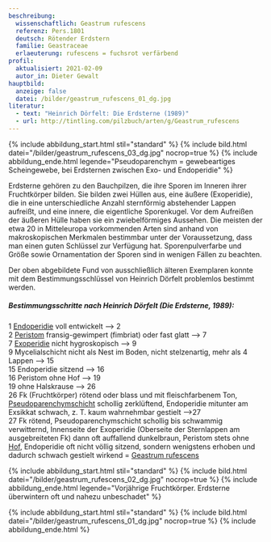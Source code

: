 ```yaml
---
beschreibung:
  wissenschaftlich: Geastrum rufescens
  referenz: Pers.1801
  deutsch: Rötender Erdstern
  familie: Geastraceae
  erlaeuterung: rufescens = fuchsrot verfärbend
profil:
  aktualisiert: 2021-02-09
  autor_in: Dieter Gewalt
hauptbild:
  anzeige: false
  datei: /bilder/geastrum_rufescens_01_dg.jpg
literatur:
  - text: "Heinrich Dörfelt: Die Erdsterne (1989)"
  - url: http://tintling.com/pilzbuch/arten/g/Geastrum_rufescens
---
```

{% include abbildung_start.html stil="standard" %}
{% include bild.html datei="/bilder/geastrum_rufescens_03_dg.jpg" nocrop=true %}
{% include abbildung_ende.html legende="Pseudoparenchym = gewebeartiges Scheingewebe, bei Erdsternen zwischen Exo- und Endoperidie" %}

Erdsterne gehören zu den Bauchpilzen, die ihre Sporen im Inneren ihrer Fruchtkörper bilden. Sie bilden zwei Hüllen aus, eine äußere (Exoperidie), die in eine unterschiedliche Anzahl sternförmig abstehender Lappen aufreißt, und eine innere, die eigentliche Sporenkugel. Vor dem Aufreißen der äußeren Hülle haben sie ein zwiebelförmiges Aussehen. Die meisten der etwa 20 in Mitteleuropa vorkommenden Arten sind anhand von makroskopischen Merkmalen bestimmbar unter der Voraussetzung, dass man einen guten Schlüssel zur Verfügung hat. Sporenpulverfarbe und Größe sowie Ornamentation der Sporen sind in wenigen Fällen zu beachten.

Der oben abgebildete Fund von ausschließlich älteren Exemplaren konnte mit dem Bestimmungsschlüssel von Heinrich Dörfelt problemlos bestimmt werden.  

##### Bestimmungsschritte nach Heinrich Dörfelt (Die Erdsterne, 1989):

   1	[Endoperidie](Endoperidie "Glossar") voll entwickelt  --> 2\
2	[Peristom](Peristom "Glossar") fransig-gewimpert (fimbriat) oder fast glatt  --> 7\
7	[Exoperidie](Exoperidie "Glossar") nicht hygroskopisch  --> 9\
9	Mycelialschicht nicht als Nest im Boden, nicht stelzenartig, mehr als 4 Lappen  --> 15\
15	Endoperidie sitzend  --> 16\
16	Peristom ohne Hof  --> 19\
19	ohne Halskrause  --> 26\
26	Fk (Fruchtkörper) rötend oder blass und mit fleischfarbenem Ton, [Pseudoparenchymschicht](Pseudoparenchym "Glossar") schollig zerklüftend, Endoperidie mitunter am Exsikkat schwach, z. T. kaum wahrnehmbar gestielt  -->27\
27	Fk rötend, Pseudoparenchymschicht schollig bis schwammig verwitternd, Innenseite der Exoperidie (Oberseite der Sternlappen am ausgebreiteten Fk) dann oft auffallend dunkelbraun, Peristom stets ohne [Hof](Hof "Glossar"), Endoperidie oft nicht völlig sitzend, sondern wenigstens erhoben und dadurch schwach gestielt wirkend  =  <ins>Geastrum rufescens</ins>

{% include abbildung_start.html stil="standard" %}
{% include bild.html datei="/bilder/geastrum_rufescens_02_dg.jpg" nocrop=true %}
{% include abbildung_ende.html legende="Vorjährige Fruchtkörper. Erdsterne überwintern oft und nahezu unbeschadet" %}

{% include abbildung_start.html stil="standard" %}
{% include bild.html datei="/bilder/geastrum_rufescens_01_dg.jpg" nocrop=true %}
{% include abbildung_ende.html %}